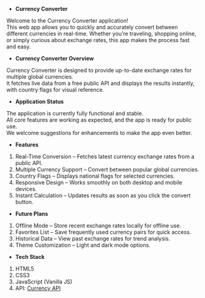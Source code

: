- **Currency Converter**


Welcome to the Currency Converter application!    
This web app allows you to quickly and accurately convert between different currencies in real-time.
Whether you’re traveling, shopping online, or simply curious about exchange rates, this app makes the process fast and easy. 

 
- **Currency Converter Overview** 
  
Currency Converter is designed to provide up-to-date exchange rates for multiple global currencies.  
It fetches live data from a free public API and displays the results instantly, with country flags for visual reference.

 
- **Application Status**
 
The application is currently fully functional and stable.  
All core features are working as expected, and the app is ready for public use.  
We welcome suggestions for enhancements to make the app even better.


- **Features**

1) Real-Time Conversion – Fetches latest currency exchange rates from a public API.
2) Multiple Currency Support – Convert between popular global currencies.
3) Country Flags – Displays national flags for selected currencies.
4) Responsive Design – Works smoothly on both desktop and mobile devices.
5) Instant Calculation – Updates results as soon as you click the convert button.


- **Future Plans**

1) Offline Mode – Store recent exchange rates locally for offline use.
2)  Favorites List – Save frequently used currency pairs for quick access.
3) Historical Data – View past exchange rates for trend analysis.
4) Theme Customization – Light and dark mode options.


- **Tech Stack**

1) HTML5
2) CSS3
3) JavaScript (Vanilla JS)
4) API: [Currency API](https://latest.currency-api.pages.dev/)


